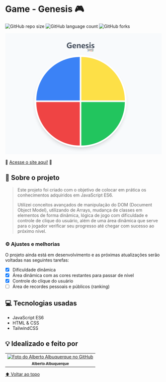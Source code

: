 # Game - Genesis 🎮

![GitHub repo size](https://img.shields.io/github/repo-size/allbertuu/game-genesis?style=for-the-badge)
![GitHub language count](https://img.shields.io/github/languages/count/allbertuu/game-genesis?style=for-the-badge)
![GitHub forks](https://img.shields.io/github/forks/allbertuu/game-genesis?style=for-the-badge)

<img src="./screenshots/banner.png" alt="Imagem de vizualização do site">

🚀 [Acesse o site aqui!](https://allbertuu.github.io/game-genesis/) 🚀 

## 💬 Sobre o projeto
> Este projeto foi criado com o objetivo de colocar em prática os conhecimentos adquiridos em JavaScript ES6.
>
> Utilizei conceitos avançados de manipulação do DOM (Document Object Model), utilizando de Arrays, mudança de classes em elementos de forma dinâmica, lógica de jogo com dificuldade e controle de clique do usuário, além de uma área dinâmica que serve para o jogador verificar seu progresso até chegar com sucesso ao próximo nível.

### ⚙ Ajustes e melhorias

O projeto ainda está em desenvolvimento e as próximas atualizações serão voltadas nas seguintes tarefas:

- [x] Dificuldade dinâmica
- [x] Área dinâmica com as cores restantes para passar de nível
- [x] Controle do clique do usuário
- [ ] Área de recordes pessoais e públicos (ranking)

## 💻 Tecnologias usadas
- JavaScript ES6
- HTML & CSS
- TailwindCSS

## 💡 Idealizado e feito por

<table>
  <tr>
    <td align="center">
      <a href="https://www.github.com/allbertuu">
        <img src="https://avatars.githubusercontent.com/u/89992304?v=4" width="100px;" alt="Foto do Alberto Albuquerque no GitHub"/><br>
        <sub>
          <b>Alberto Albuquerque</b>
        </sub>
      </a>
    </td>
  </tr>
</table>

[⬆ Voltar ao topo](#game---genesis-)<br>
